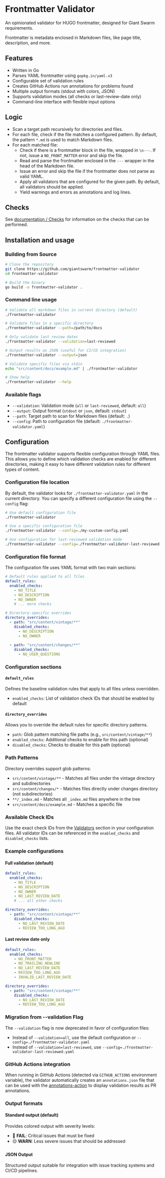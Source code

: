 # Frontmatter Validator

An opinionated validator for HUGO frontmatter, designed for Giant Swarm requirements.

Frontmatter is metadata enclosed in Markdown files, like page title, description, and more.

## Features

- Written in Go
- Parses YAML frontmatter using `gopkg.in/yaml.v3`
- Configurable set of validation rules
- Creates GitHub Actions run annotations for problems found
- Multiple output formats (stdout with colors, JSON)
- Supports validation modes (all checks or last-review-date only)
- Command-line interface with flexible input options

## Logic

- Scan a target path recursively for directories and files.
- For each file, check if the file matches a configured pattern. By default, the pattern `*.md` is used to match Markdown files.
- For each matched file:
  - Check if there is a frontmatter block in the file, wrapped in `\n---`. If not, issue a `NO_FRONT_MATTER` error and skip the file.
  - Read and parse the frontmatter enclosed in the `---` wrapper in the head of the Markdown file.
  - Issue an error and skip the file if the frontmatter does not parse as valid YAML.
  - Apply all validators that are configured for the given path. By default, all validators should be applied.
  - Yield warnings and errors as annotations and log lines.

## Checks

See [documentation / Checks](docs/checks.md) for information on the checks that can be performed.

## Installation and usage

### Building from Source

```bash
# Clone the repository
git clone https://github.com/giantswarm/frontmatter-validator
cd frontmatter-validator

# Build the binary
go build -o frontmatter-validator .
```

### Command line usage

```bash
# Validate all markdown files in current directory (default)
./frontmatter-validator

# Validate files in a specific directory
./frontmatter-validator --path=/path/to/docs

# Only validate last review dates
./frontmatter-validator --validation=last-reviewed

# Output results as JSON (useful for CI/CD integration)
./frontmatter-validator --output=json

# Validate specific files via stdin
echo "src/content/docs/example.md" | ./frontmatter-validator

# Show help
./frontmatter-validator --help
```

### Available flags

- `--validation`: Validation mode (`all` or `last-reviewed`, default: `all`)
- `--output`: Output format (`stdout` or `json`, default: `stdout`)
- `--path`: Target path to scan for Markdown files (default: `.`)
- `--config`: Path to configuration file (default: `./frontmatter-validator.yaml`)

## Configuration

The frontmatter validator supports flexible configuration through YAML files. This allows you to define which validation checks are enabled for different directories, making it easy to have different validation rules for different types of content.

### Configuration file location

By default, the validator looks for `./frontmatter-validator.yaml` in the current directory. You can specify a different configuration file using the `--config` flag:

```bash
# Use default configuration file
./frontmatter-validator

# Use a specific configuration file
./frontmatter-validator --config=./my-custom-config.yaml

# Use configuration for last-reviewed validation mode
./frontmatter-validator --config=./frontmatter-validator-last-reviewed.yaml
```

### Configuration file format

The configuration file uses YAML format with two main sections:

```yaml
# Default rules applied to all files
default_rules:
  enabled_checks:
    - NO_TITLE
    - NO_DESCRIPTION
    - NO_OWNER
    # ... more checks

# Directory-specific overrides
directory_overrides:
  - path: "src/content/vintage/**"
    disabled_checks:
      - NO_DESCRIPTION
      - NO_OWNER
  
  - path: "src/content/changes/**"
    disabled_checks:
      - NO_USER_QUESTIONS
```

### Configuration sections

#### `default_rules`
Defines the baseline validation rules that apply to all files unless overridden.

- `enabled_checks`: List of validation check IDs that should be enabled by default

#### `directory_overrides`
Allows you to override the default rules for specific directory patterns.

- `path`: Glob pattern matching file paths (e.g., `src/content/vintage/**`)
- `enabled_checks`: Additional checks to enable for this path (optional)
- `disabled_checks`: Checks to disable for this path (optional)

### Path Patterns

Directory overrides support glob patterns:

- `src/content/vintage/**` - Matches all files under the vintage directory and subdirectories
- `src/content/changes/*` - Matches files directly under changes directory (not subdirectories)
- `**/_index.md` - Matches all `_index.md` files anywhere in the tree
- `src/content/docs/example.md` - Matches a specific file

### Available Check IDs

Use the exact check IDs from the [Validators](#validators) section in your configuration files. All validator IDs can be referenced in the `enabled_checks` and `disabled_checks` lists.

### Example configurations

#### Full validation (default)

```yaml
default_rules:
  enabled_checks:
    - NO_TITLE
    - NO_DESCRIPTION
    - NO_OWNER
    - NO_LAST_REVIEW_DATE
    # ... all other checks

directory_overrides:
  - path: "src/content/vintage/**"
    disabled_checks:
      - NO_LAST_REVIEW_DATE
      - REVIEW_TOO_LONG_AGO
```

#### Last review date only

```yaml
default_rules:
  enabled_checks:
    - NO_FRONT_MATTER
    - NO_TRAILING_NEWLINE
    - NO_LAST_REVIEW_DATE
    - REVIEW_TOO_LONG_AGO
    - INVALID_LAST_REVIEW_DATE

directory_overrides:
  - path: "src/content/vintage/**"
    disabled_checks:
      - NO_LAST_REVIEW_DATE
      - REVIEW_TOO_LONG_AGO
```

### Migration from --validation Flag

The `--validation` flag is now deprecated in favor of configuration files:

- Instead of `--validation=all`, use the default configuration or `--config=./frontmatter-validator.yaml`
- Instead of `--validation=last-reviewed`, use `--config=./frontmatter-validator-last-reviewed.yaml`


### GitHub Actions integration

When running in GitHub Actions (detected via `GITHUB_ACTIONS` environment variable), the validator automatically creates an `annotations.json` file that can be used with the [annotations-action](https://github.com/yuzutech/annotations-action) to display validation results as PR annotations.

### Output formats

#### Standard output (default)

Provides colored output with severity levels:

- 🔴 **FAIL**: Critical issues that must be fixed
- 🟡 **WARN**: Less severe issues that should be addressed

#### JSON Output

Structured output suitable for integration with issue tracking systems and CI/CD pipelines.
